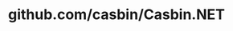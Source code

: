 ---
layout: post
title: github.com/casbin/Casbin.NET
categories: link
tags: [انگلیسی, برنامه‌نویسی]
---